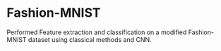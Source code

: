 # Fashion-MNIST
Performed Feature extraction and classification on a modified Fashion-MNIST dataset using classical methods and CNN.
